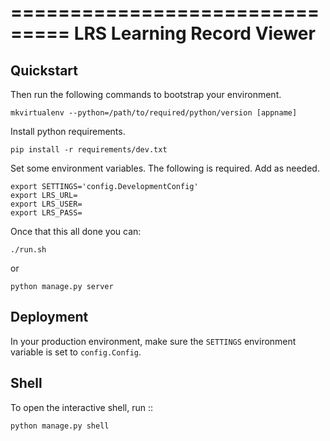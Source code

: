 ===============================
LRS Learning Record Viewer
===============================


Quickstart
----------

Then run the following commands to bootstrap your environment.

```
mkvirtualenv --python=/path/to/required/python/version [appname]
```

Install python requirements.
```
pip install -r requirements/dev.txt
```

Set some environment variables. The following is required. Add as needed.

```
export SETTINGS='config.DevelopmentConfig'
export LRS_URL=
export LRS_USER=
export LRS_PASS=
```

Once that this all done you can:

```
./run.sh
```
or

```
python manage.py server
```

Deployment
----------

In your production environment, make sure the ``SETTINGS`` environment variable is set to ``config.Config``.


Shell
-----

To open the interactive shell, run ::

```
python manage.py shell
```
